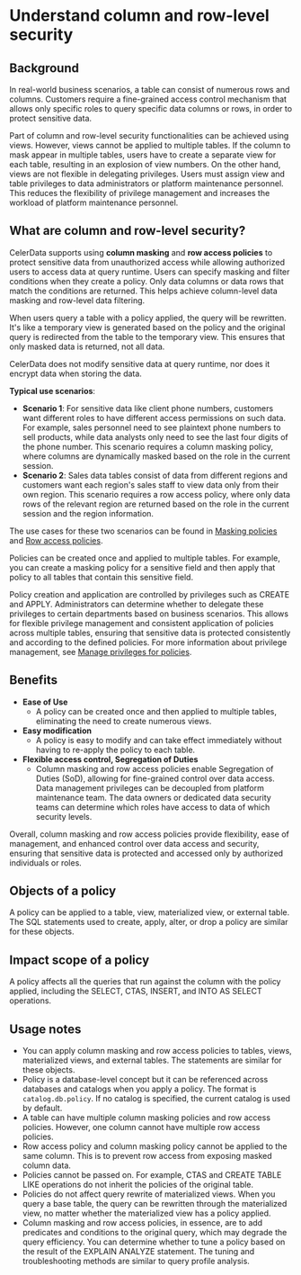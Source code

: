 # Understand column and row-level security

## Background

In real-world business scenarios, a table can consist of numerous rows and columns. Customers require a fine-grained access control mechanism that allows only specific roles to query specific data columns or rows, in order to protect sensitive data.

Part of column and row-level security functionalities can be achieved using views. However, views cannot be applied to multiple tables. If the column to mask appear in multiple tables, users have to create a separate view for each table, resulting in an explosion of view numbers. On the other hand, views are not flexible in delegating privileges. Users must assign view and table privileges to data administrators or platform maintenance personnel. This reduces the flexibility of privilege management and increases the workload of platform maintenance personnel.

## What are column and row-level security?

CelerData supports using **column masking** and **row access policies** to protect sensitive data from unauthorized access while allowing authorized users to access data at query runtime. Users can specify masking and filter conditions when they create a policy. Only data columns or data rows that match the conditions are returned. This helps achieve column-level data masking and row-level data filtering.

When users query a table with a policy applied, the query will be rewritten. It's like a temporary view is generated based on the policy and the original query is redirected from the table to the temporary view. This ensures that only masked data is returned, not all data.

CelerData does not modify sensitive data at query runtime, nor does it encrypt data when storing the data.

**Typical use scenarios**:

- **Scenario 1**: For sensitive data like client phone numbers, customers want different roles to have different access permissions on such data. For example, sales personnel need to see plaintext phone numbers to sell products, while data analysts only need to see the last four digits of the phone number. This scenario requires a column masking policy, where columns are dynamically masked based on the role in the current session.
- **Scenario 2**: Sales data tables consist of data from different regions and customers want each region's sales staff to view data only from their own region. This scenario requires a row access policy, where only data rows of the relevant region are returned based on the role in the current session and the region information.

The use cases for these two scenarios can be found in [Masking policies](./masking_policy.md) and [Row access policies](./row_access_policy.md).

Policies can be created once and applied to multiple tables. For example, you can create a masking policy for a sensitive field and then apply that policy to all tables that contain this sensitive field.

Policy creation and application are controlled by privileges such as CREATE and APPLY. Administrators can determine whether to delegate these privileges to certain departments based on business scenarios. This allows for flexible privilege management and consistent application of policies across multiple tables, ensuring that sensitive data is protected consistently and according to the defined policies. For more information about privilege management, see [Manage privileges for policies](./manage_priv.md).

## Benefits

- **Ease of Use**
  - A policy can be created once and then applied to multiple tables, eliminating the need to create numerous views.
- **Easy modification**
  - A policy is easy to modify and can take effect immediately without having to re-apply the policy to each table.
- **Flexible access control, Segregation of Duties**
  - Column masking and row access policies enable Segregation of Duties (SoD), allowing for fine-grained control over data access. Data management privileges can be decoupled from platform maintenance team. The data owners or dedicated data security teams can determine which roles have access to data of which security levels.

Overall, column masking and row access policies provide flexibility, ease of management, and enhanced control over data access and security, ensuring that sensitive data is protected and accessed only by authorized individuals or roles.

## Objects of a policy

A policy can be applied to a table, view, materialized view, or external table. The SQL statements used to create, apply, alter, or drop a policy are similar for these objects.

## Impact scope of a policy

A policy affects all the queries that run against the column with the policy applied, including the SELECT, CTAS, INSERT, and INTO AS SELECT operations.

## Usage notes

- You can apply column masking and row access policies to tables, views, materialized views, and external tables. The statements are similar for these objects.
- Policy is a database-level concept but it can be referenced across databases and catalogs when you apply a policy. The format is `catalog.db.policy`. If no catalog is specified, the current catalog is used by default.
- A table can have multiple column masking policies and row access policies. However, one column cannot have multiple row access policies.
- Row access policy and column masking policy cannot be applied to the same column. This is to prevent row access from exposing masked column data.
- Policies cannot be passed on. For example, CTAS and CREATE TABLE LIKE operations do not inherit the policies of the original table.
- Policies do not affect query rewrite of materialized views. When you query a base table, the query can be rewritten through the materialized view, no matter whether the materialized view has a policy applied.
- Column masking and row access policies, in essence, are to add predicates and conditions to the original query, which may degrade the query efficiency. You can determine whether to tune a policy based on the result of the EXPLAIN ANALYZE statement. The tuning and troubleshooting methods are similar to query profile analysis.
